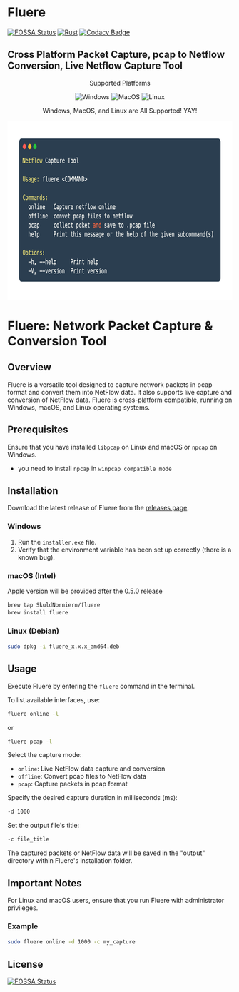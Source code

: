 # Fluere

[![FOSSA Status](https://app.fossa.com/api/projects/git%2Bgithub.com%2FSkuldNorniern%2Ffluere.svg?type=shield)](https://app.fossa.com/projects/git%2Bgithub.com%2FSkuldNorniern%2Ffluere?ref=badge_shield)
[![Rust](https://github.com/SkuldNorniern/fluere/actions/workflows/rust.yml/badge.svg)](https://github.com/SkuldNorniern/fluere/actions/workflows/rust.yml)
[![Codacy Badge](https://app.codacy.com/project/badge/Grade/9bb831ce9bab4ed394763bf9d6583773)](https://www.codacy.com/gh/SkuldNorniern/fluere/dashboard?utm_source=github.com&utm_medium=referral&utm_content=SkuldNorniern/fluere&utm_campaign=Badge_Grade)

## Cross Platform Packet Capture, pcap to Netflow Conversion, Live Netflow Capture Tool

<p align="center" align="right">
  Supported Platforms
</p>
<p align="center" align="right">
  <img alt="Windows" src="https://img.shields.io/badge/Windows-0078D6?style=for-the-badge&logo=windows&logoColor=white"/>
  <img alt="MacOS" src="https://img.shields.io/badge/mac%20os-000000?style=for-the-badge&logo=macos&logoColor=F0F0F0"/>
  <img alt="Linux" src="https://img.shields.io/badge/Linux-FCC624?style=for-the-badge&logo=linux&logoColor=black"/>
</p>
<p align="center" align="right">
  Windows, MacOS, and Linux are All Supported! YAY!
</p>

<div align="center">
    <img src="https://github.com/SkuldNorniern/fluere/blob/main/images/main.png" alt="Help Image" width="770" height="401"></img>
</div>

# Fluere: Network Packet Capture & Conversion Tool

## Overview

Fluere is a versatile tool designed to capture network packets in pcap format and convert them into NetFlow data. It also supports live capture and conversion of NetFlow data. Fluere is cross-platform compatible, running on Windows, macOS, and Linux operating systems.

## Prerequisites

Ensure that you have installed `libpcap` on Linux and macOS or `npcap` on Windows.
- you need to install `npcap` in `winpcap compatible mode` 

## Installation

Download the latest release of Fluere from the [releases page](https://github.com/SkuldNorniern/fluere/releases).

### Windows

1. Run the `installer.exe` file.
2. Verify that the environment variable has been set up correctly (there is a known bug).

### macOS (Intel)
Apple version will be provided after the 0.5.0 release

```sh
brew tap SkuldNorniern/fluere
brew install fluere
```


### Linux (Debian)

```sh
sudo dpkg -i fluere_x.x.x_amd64.deb
```

## Usage

Execute Fluere by entering the `fluere` command in the terminal.

To list available interfaces, use:

```sh
fluere online -l
```

or

```sh
fluere pcap -l
```

Select the capture mode:

- `online`: Live NetFlow data capture and conversion
- `offline`: Convert pcap files to NetFlow data
- `pcap`: Capture packets in pcap format

Specify the desired capture duration in milliseconds (ms):

```sh
-d 1000
```

Set the output file's title:

```sh
-c file_title
```

The captured packets or NetFlow data will be saved in the "output" directory within Fluere's installation folder.

## Important Notes

For Linux and macOS users, ensure that you run Fluere with administrator privileges.

### Example

```sh
sudo fluere online -d 1000 -c my_capture
```

## License

[![FOSSA Status](https://app.fossa.com/api/projects/git%2Bgithub.com%2FSkuldNorniern%2Ffluere.svg?type=large)](https://app.fossa.com/projects/git%2Bgithub.com%2FSkuldNorniern%2Ffluere?ref=badge_large)
